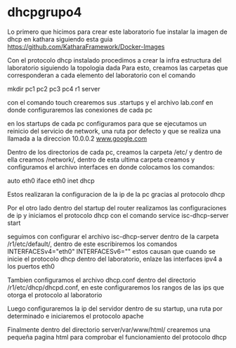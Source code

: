 # dhcpgrupo4

Lo primero que hicimos para crear este laboratorio fue instalar la imagen de dhcp en kathara siguiendo esta guia
https://github.com/KatharaFramework/Docker-Images

Con el protocolo dhcp instalado procedimos a crear la infra estructura del laboratorio siguiendo la topologia dada
Para esto, creamos las carpetas que corresponderan a cada elemento del laboratorio con el comando

mkdir pc1 pc2 pc3 pc4 r1 server

con el comando touch crearemos sus .startups y el archivo lab.conf en donde configuraremos las conexiones de cada pc

en los startups de cada pc configuramos para que se ejecutamos un reinicio del servicio de network, una ruta por defecto y que se realiza una llamada a la direccion
10.0.0.2 www.google.com

Dentro de los directorios de cada pc, creamos la carpeta /etc/ y dentro de ella creamos /network/, dentro de esta ultima carpeta creamos y configuramos el archivo interfaces
en donde colocamos los comandos:

auto eth0 
iface eth0 inet dhcp

Estos realizaran la configuracion de la ip de la pc gracias al protocolo dhcp

Por el otro lado dentro del startup del router realizamos las configuraciones de ip y iniciamos el protocolo dhcp con el comando
service isc-dhcp-server start

seguimos con configurar el archivo isc-dhcp-server dentro de la carpeta /r1/etc/default/, dentro de este escribiremos los comandos
INTERFACESv4="eth0"
INTERFACESv6=""
estos causan que cuando se inicie el protocolo dhcp dentro del laboratorio, enlaze las interfaces ipv4 a los puertos eth0

Tambien configuramos el archivo dhcp.conf dentro del directorio /r1/etc/dhcp/dhcpd.conf, en este configuraremos los rangos de las ips que otorga el protocolo al laboratorio

Luego configuraremos la ip del servidor dentro de su startup, una ruta por determinado e iniciaremos el protocolo apache

Finalmente dentro del directorio server/var/www/html/ crearemos una pequeña pagina html para comprobar el funcionamiento del protocolo dhcp


